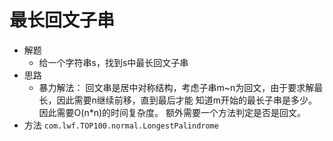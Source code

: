 # 最长回文子串
- 解题
    - 给一个字符串s，找到s中最长回文子串
- 思路
    - 暴力解法：
     回文串是居中对称结构，考虑子串m~n为回文，由于要求解最长，因此需要n继续前移，直到最后才能
    知道m开始的最长子串是多少。因此需要O(n*n)的时间复杂度。
    额外需要一个方法判定是否是回文。
- 方法    ```com.lwf.TOP100.normal.LongestPalindrome```